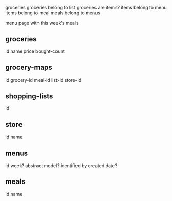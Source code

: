 groceries
groceries belong to list
groceries are items?
items belong to menu
items belong to meal
meals belong to menus

menu page with this week's meals

groceries
---------
id name price bought-count

grocery-maps
----------------
id grocery-id meal-id list-id store-id

shopping-lists
-------------
id

store
-----
id name

menus
----
id week?
abstract model?
identified by created date?

meals
----
id name

